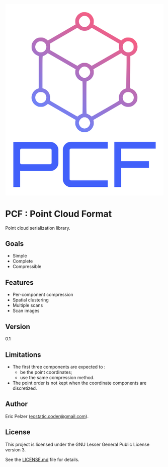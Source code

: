 ![](https://github.com/senselogic/PCF/blob/master/LOGO/pcf.png)

# PCF : Point Cloud Format

Point cloud serialization library.

## Goals

* Simple
* Complete
* Compressible

## Features

* Per-component compression
* Spatial clustering
* Multiple scans
* Scan images

## Version

0.1

## Limitations

* The first three components are expected to :
  * be the point coordinates;
  * use the same compression method.
* The point order is not kept when the coordinate components are discretized.

## Author

Eric Pelzer (ecstatic.coder@gmail.com).

## License

This project is licensed under the GNU Lesser General Public License version 3.

See the [LICENSE.md](LICENSE.md) file for details.
